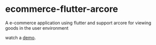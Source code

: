 
# ecommerce-flutter-arcore
A e-commerce application using flutter and support arcore for viewing goods in the user environment 

watch a [demo](https://youtu.be/JUn5PsCQGpc).

